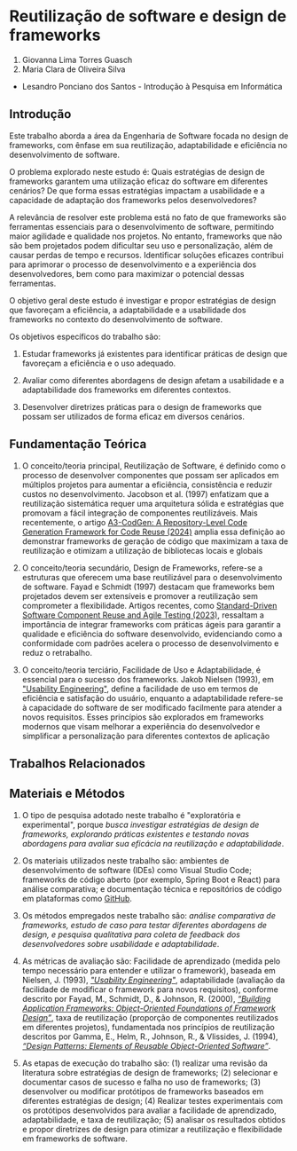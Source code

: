 # Reutilização de software e design de frameworks

1. Giovanna Lima Torres Guasch
2. Maria Clara de Oliveira Silva
* Lesandro Ponciano dos Santos - Introdução à Pesquisa em Informática

## Introdução

Este trabalho aborda a área da Engenharia de Software focada no design de frameworks, com ênfase em sua reutilização, adaptabilidade e eficiência no desenvolvimento de software.

O problema explorado neste estudo é: Quais estratégias de design de frameworks garantem uma utilização eficaz do software em diferentes cenários? De que forma essas estratégias impactam a usabilidade e a capacidade de adaptação dos frameworks pelos desenvolvedores?

A relevância de resolver este problema está no fato de que frameworks são ferramentas essenciais para o desenvolvimento de software, permitindo maior agilidade e qualidade nos projetos. No entanto, frameworks que não são bem projetados podem dificultar seu uso e personalização, além de causar perdas de tempo e recursos. Identificar soluções eficazes contribui para aprimorar o processo de desenvolvimento e a experiência dos desenvolvedores, bem como para maximizar o potencial dessas ferramentas.

O objetivo geral deste estudo é investigar e propor estratégias de design que favoreçam a eficiência, a adaptabilidade e a usabilidade dos frameworks no contexto do desenvolvimento de software.

Os objetivos específicos do trabalho são:
1. Estudar frameworks já existentes para identificar práticas de design que favoreçam a eficiência e o uso adequado.

2. Avaliar como diferentes abordagens de design afetam a usabilidade e a adaptabilidade dos frameworks em diferentes contextos.

3. Desenvolver diretrizes práticas para o design de frameworks que possam ser utilizados de forma eficaz em diversos cenários.

## Fundamentação Teórica

1. O conceito/teoria principal, Reutilização de Software, é definido como o processo de desenvolver componentes que possam ser aplicados em múltiplos projetos para aumentar a eficiência, consistência e reduzir custos no desenvolvimento. Jacobson et al. (1997) enfatizam que a reutilização sistemática requer uma arquitetura sólida e estratégias que promovam a fácil integração de componentes reutilizáveis. Mais recentemente, o artigo [A3-CodGen: A Repository-Level Code Generation Framework for Code Reuse (2024)](https://ieeexplore.ieee.org/document/10734067) amplia essa definição ao demonstrar frameworks de geração de código que maximizam a taxa de reutilização e otimizam a utilização de bibliotecas locais e globais

2. O conceito/teoria secundário, Design de Frameworks, refere-se a estruturas que oferecem uma base reutilizável para o desenvolvimento de software. Fayad e Schmidt (1997) destacam que frameworks bem projetados devem ser extensíveis e promover a reutilização sem comprometer a flexibilidade. Artigos recentes, como [Standard-Driven Software Component Reuse and Agile Testing (2023)](https://ieeexplore.ieee.org/abstract/document/10633676), ressaltam a importância de integrar frameworks com práticas ágeis para garantir a qualidade e eficiência do software desenvolvido, evidenciando como a conformidade com padrões acelera o processo de desenvolvimento e reduz o retrabalho​.

3. O conceito/teoria terciário, Facilidade de Uso e Adaptabilidade, é essencial para o sucesso dos frameworks. Jakob Nielsen (1993), em ["Usability Engineering"]({https://books.google.com.br/books?id=95As2OF67f0C), define a facilidade de uso em termos de eficiência e satisfação do usuário, enquanto a adaptabilidade refere-se à capacidade do software de ser modificado facilmente para atender a novos requisitos. Esses princípios são explorados em frameworks modernos que visam melhorar a experiência do desenvolvedor e simplificar a personalização para diferentes contextos de aplicação​

## Trabalhos Relacionados


## Materiais e Métodos

1. O tipo de pesquisa adotado neste trabalho é "exploratória e experimental", porque _busca investigar estratégias de design de frameworks, explorando práticas existentes e testando novas abordagens para avaliar sua eficácia na reutilização e adaptabilidade_.

2. Os materiais utilizados neste trabalho são: ambientes de desenvolvimento de software (IDEs) como Visual Studio Code; frameworks de código aberto (por exemplo, Spring Boot e React) para análise comparativa; e documentação técnica e repositórios de código em plataformas como [GitHub](https://github.com/).

3. Os métodos empregados neste trabalho são: _análise comparativa de frameworks, estudo de caso para testar diferentes abordagens de design, e pesquisa qualitativa para coleta de feedback dos desenvolvedores sobre usabilidade e adaptabilidade_.

4. As métricas de avaliação são: Facilidade de aprendizado (medida pelo tempo necessário para entender e utilizar o framework), baseada em Nielsen, J. (1993), _["Usability Engineering"]({https://books.google.com.br/books?id=95As2OF67f0C)_, adaptabilidade (avaliação da facilidade de modificar o framework para novos requisitos), conforme descrito por Fayad, M., Schmidt, D., & Johnson, R. (2000), _[“Building Application Frameworks: Object-Oriented Foundations of Framework Design”](https://dl.acm.org/doi/book/10.5555/326112)_, taxa de reutilização (proporção de componentes reutilizados em diferentes projetos), fundamentada nos princípios de reutilização descritos por Gamma, E., Helm, R., Johnson, R., & Vlissides, J. (1994), _[“Design Patterns: Elements of Reusable Object-Oriented Software”](https://books.google.com.br/books?id=iyIvGGp2550C)_.

5. As etapas de execução do trabalho são: (1) realizar uma revisão da literatura sobre estratégias de design de frameworks; (2) selecionar e documentar casos de sucesso e falha no uso de frameworks; (3) desenvolver ou modificar protótipos de frameworks baseados em diferentes estratégias de design; (4) Realizar testes experimentais com os protótipos desenvolvidos para avaliar a facilidade de aprendizado, adaptabilidade, e taxa de reutilização; (5) analisar os resultados obtidos e propor diretrizes de design para otimizar a reutilização e flexibilidade em frameworks de software.
